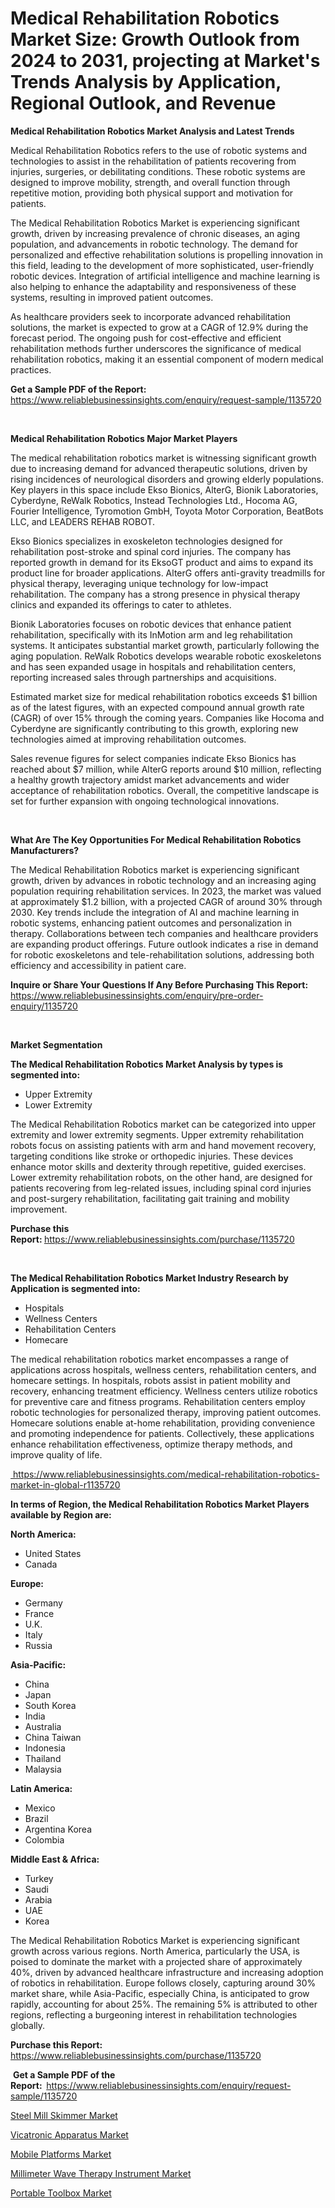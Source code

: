<p><h1>Medical Rehabilitation Robotics Market Size: Growth Outlook from 2024 to 2031, projecting at Market's Trends Analysis by Application, Regional Outlook, and Revenue</h1></p><p><strong>Medical Rehabilitation Robotics Market Analysis and Latest Trends</strong></p>
<p><p>Medical Rehabilitation Robotics refers to the use of robotic systems and technologies to assist in the rehabilitation of patients recovering from injuries, surgeries, or debilitating conditions. These robotic systems are designed to improve mobility, strength, and overall function through repetitive motion, providing both physical support and motivation for patients. </p><p>The Medical Rehabilitation Robotics Market is experiencing significant growth, driven by increasing prevalence of chronic diseases, an aging population, and advancements in robotic technology. The demand for personalized and effective rehabilitation solutions is propelling innovation in this field, leading to the development of more sophisticated, user-friendly robotic devices. Integration of artificial intelligence and machine learning is also helping to enhance the adaptability and responsiveness of these systems, resulting in improved patient outcomes. </p><p>As healthcare providers seek to incorporate advanced rehabilitation solutions, the market is expected to grow at a CAGR of 12.9% during the forecast period. The ongoing push for cost-effective and efficient rehabilitation methods further underscores the significance of medical rehabilitation robotics, making it an essential component of modern medical practices.</p></p>
<p><strong>Get a Sample PDF of the Report:&nbsp;</strong> <a href="https://www.reliablebusinessinsights.com/enquiry/request-sample/1135720?utm_campaign=1605&utm_medium=2&utm_source=Github&utm_content=ia&utm_term=13102024&utm_id=medical-rehabilitation-robotics">https://www.reliablebusinessinsights.com/enquiry/request-sample/1135720</a></p>
<p>&nbsp;</p>
<p><strong>Medical Rehabilitation Robotics Major Market Players</strong></p>
<p><p>The medical rehabilitation robotics market is witnessing significant growth due to increasing demand for advanced therapeutic solutions, driven by rising incidences of neurological disorders and growing elderly populations. Key players in this space include Ekso Bionics, AlterG, Bionik Laboratories, Cyberdyne, ReWalk Robotics, Instead Technologies Ltd., Hocoma AG, Fourier Intelligence, Tyromotion GmbH, Toyota Motor Corporation, BeatBots LLC, and LEADERS REHAB ROBOT.</p><p>Ekso Bionics specializes in exoskeleton technologies designed for rehabilitation post-stroke and spinal cord injuries. The company has reported growth in demand for its EksoGT product and aims to expand its product line for broader applications. AlterG offers anti-gravity treadmills for physical therapy, leveraging unique technology for low-impact rehabilitation. The company has a strong presence in physical therapy clinics and expanded its offerings to cater to athletes.</p><p>Bionik Laboratories focuses on robotic devices that enhance patient rehabilitation, specifically with its InMotion arm and leg rehabilitation systems. It anticipates substantial market growth, particularly following the aging population. ReWalk Robotics develops wearable robotic exoskeletons and has seen expanded usage in hospitals and rehabilitation centers, reporting increased sales through partnerships and acquisitions.</p><p>Estimated market size for medical rehabilitation robotics exceeds $1 billion as of the latest figures, with an expected compound annual growth rate (CAGR) of over 15% through the coming years. Companies like Hocoma and Cyberdyne are significantly contributing to this growth, exploring new technologies aimed at improving rehabilitation outcomes.</p><p>Sales revenue figures for select companies indicate Ekso Bionics has reached about $7 million, while AlterG reports around $10 million, reflecting a healthy growth trajectory amidst market advancements and wider acceptance of rehabilitation robotics. Overall, the competitive landscape is set for further expansion with ongoing technological innovations.</p></p>
<p>&nbsp;</p>
<p><strong>What Are The Key Opportunities For Medical Rehabilitation Robotics Manufacturers?</strong></p>
<p><p>The Medical Rehabilitation Robotics market is experiencing significant growth, driven by advances in robotic technology and an increasing aging population requiring rehabilitation services. In 2023, the market was valued at approximately $1.2 billion, with a projected CAGR of around 30% through 2030. Key trends include the integration of AI and machine learning in robotic systems, enhancing patient outcomes and personalization in therapy. Collaborations between tech companies and healthcare providers are expanding product offerings. Future outlook indicates a rise in demand for robotic exoskeletons and tele-rehabilitation solutions, addressing both efficiency and accessibility in patient care.</p></p>
<p><strong>Inquire or Share Your Questions If Any Before Purchasing This Report:</strong> <a href="https://www.reliablebusinessinsights.com/enquiry/pre-order-enquiry/1135720?utm_campaign=1605&utm_medium=2&utm_source=Github&utm_content=ia&utm_term=13102024&utm_id=medical-rehabilitation-robotics">https://www.reliablebusinessinsights.com/enquiry/pre-order-enquiry/1135720</a></p>
<p>&nbsp;</p>
<p><strong>Market Segmentation</strong></p>
<p><strong>The Medical Rehabilitation Robotics Market Analysis by types is segmented into:</strong></p>
<p><ul><li>Upper Extremity</li><li>Lower Extremity</li></ul></p>
<p><p>The Medical Rehabilitation Robotics market can be categorized into upper extremity and lower extremity segments. Upper extremity rehabilitation robots focus on assisting patients with arm and hand movement recovery, targeting conditions like stroke or orthopedic injuries. These devices enhance motor skills and dexterity through repetitive, guided exercises. Lower extremity rehabilitation robots, on the other hand, are designed for patients recovering from leg-related issues, including spinal cord injuries and post-surgery rehabilitation, facilitating gait training and mobility improvement.</p></p>
<p><strong>Purchase this Report:&nbsp;</strong><a href="https://www.reliablebusinessinsights.com/purchase/1135720?utm_campaign=1605&utm_medium=2&utm_source=Github&utm_content=ia&utm_term=13102024&utm_id=medical-rehabilitation-robotics">https://www.reliablebusinessinsights.com/purchase/1135720</a></p>
<p>&nbsp;</p>
<p><strong>The Medical Rehabilitation Robotics Market Industry Research by Application is segmented into:</strong></p>
<p><ul><li>Hospitals</li><li>Wellness Centers</li><li>Rehabilitation Centers</li><li>Homecare</li></ul></p>
<p><p>The medical rehabilitation robotics market encompasses a range of applications across hospitals, wellness centers, rehabilitation centers, and homecare settings. In hospitals, robots assist in patient mobility and recovery, enhancing treatment efficiency. Wellness centers utilize robotics for preventive care and fitness programs. Rehabilitation centers employ robotic technologies for personalized therapy, improving patient outcomes. Homecare solutions enable at-home rehabilitation, providing convenience and promoting independence for patients. Collectively, these applications enhance rehabilitation effectiveness, optimize therapy methods, and improve quality of life.</p></p>
<p><a href="https://www.reliablebusinessinsights.com/medical-rehabilitation-robotics-market-in-global-r1135720?utm_campaign=1605&utm_medium=2&utm_source=Github&utm_content=ia&utm_term=13102024&utm_id=medical-rehabilitation-robotics">&nbsp;https://www.reliablebusinessinsights.com/medical-rehabilitation-robotics-market-in-global-r1135720</a></p>
<p><strong>In terms of Region, the Medical Rehabilitation Robotics Market Players available by Region are:</strong></p>
<p>
    <p> <strong> North America: </strong>
        <ul>
            <li>United States</li>
            <li>Canada</li>
        </ul>
        </p> 
    <p> <strong> Europe: </strong>
        <ul>
            <li>Germany</li>
            <li>France</li>
            <li>U.K.</li>
            <li>Italy</li>
            <li>Russia</li>
        </ul>
        </p> 
    <p> <strong> Asia-Pacific: </strong>
        <ul>
            <li>China</li>
            <li>Japan</li>
            <li>South Korea</li>
            <li>India</li>
            <li>Australia</li>
            <li>China Taiwan</li>
            <li>Indonesia</li>
            <li>Thailand</li>
            <li>Malaysia</li>
        </ul>
        </p> 
    <p> <strong> Latin America: </strong>
        <ul>
            <li>Mexico</li>
            <li>Brazil</li>
            <li>Argentina Korea</li>
            <li>Colombia</li>
        </ul>
        </p> 
    <p> <strong> Middle East & Africa: </strong>
        <ul>
            <li>Turkey</li>
            <li>Saudi</li>
            <li>Arabia</li>
            <li>UAE</li>
            <li>Korea</li>
        </ul>
    </p>
    </p>
<p><p>The Medical Rehabilitation Robotics Market is experiencing significant growth across various regions. North America, particularly the USA, is poised to dominate the market with a projected share of approximately 40%, driven by advanced healthcare infrastructure and increasing adoption of robotics in rehabilitation. Europe follows closely, capturing around 30% market share, while Asia-Pacific, especially China, is anticipated to grow rapidly, accounting for about 25%. The remaining 5% is attributed to other regions, reflecting a burgeoning interest in rehabilitation technologies globally.</p></p>
<p><strong>Purchase this Report: </strong><a href="https://www.reliablebusinessinsights.com/purchase/1135720?utm_campaign=1605&utm_medium=2&utm_source=Github&utm_content=ia&utm_term=13102024&utm_id=medical-rehabilitation-robotics">https://www.reliablebusinessinsights.com/purchase/1135720</a></p>
<p>&nbsp;<strong>Get a Sample PDF of the Report:&nbsp;&nbsp;</strong><a href="https://www.reliablebusinessinsights.com/enquiry/request-sample/1135720?utm_campaign=1605&utm_medium=2&utm_source=Github&utm_content=ia&utm_term=13102024&utm_id=medical-rehabilitation-robotics">https://www.reliablebusinessinsights.com/enquiry/request-sample/1135720</a></p>
<p><strong></strong></p>
<p><p><a href="https://www.linkedin.com/pulse/steel-mill-skimmer-mosaic-piecing-together-global-market-dynamics-xizoe?utm_campaign=1605&utm_medium=2&utm_source=Github&utm_content=ia&utm_term=13102024&utm_id=medical-rehabilitation-robotics">Steel Mill Skimmer Market</a></p><p><a href="https://www.linkedin.com/pulse/investment-opportunities-vicatronic-apparatus-sector-risk-analysis-p7m6e?utm_campaign=1605&utm_medium=2&utm_source=Github&utm_content=ia&utm_term=13102024&utm_id=medical-rehabilitation-robotics">Vicatronic Apparatus Market</a></p><p><a href="https://issuu.com/reportprime-2/docs/mobile-platforms-market-size-2030.p_be5e2a48346e9c?utm_campaign=1605&utm_medium=2&utm_source=Github&utm_content=ia&utm_term=13102024&utm_id=medical-rehabilitation-robotics">Mobile Platforms Market</a></p><p><a href="https://www.linkedin.com/pulse/millimeter-wave-therapy-instrument-market-overview-global-cx9le?utm_campaign=1605&utm_medium=2&utm_source=Github&utm_content=ia&utm_term=13102024&utm_id=medical-rehabilitation-robotics">Millimeter Wave Therapy Instrument Market</a></p><p><a href="https://issuu.com/reportprime-2/docs/portable-toolbox-market-size-2030.p_6edf10575b34ad?utm_campaign=1605&utm_medium=2&utm_source=Github&utm_content=ia&utm_term=13102024&utm_id=medical-rehabilitation-robotics">Portable Toolbox Market</a></p></p>